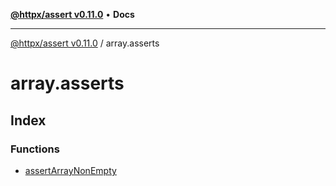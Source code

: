 [**@httpx/assert v0.11.0**](../README.md) • **Docs**

***

[@httpx/assert v0.11.0](../README.md) / array.asserts

# array.asserts

## Index

### Functions

- [assertArrayNonEmpty](functions/assertArrayNonEmpty.md)
